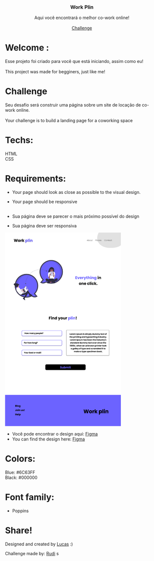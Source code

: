 <br />
<p align="center">
  <h3 align="center">Work Plin</h3>

  <p align="center">
    Aqui você encontrará o melhor co-work online!
       <br />
    <br />
    <a href="https://github.com/lubomfim/work-plin">Challenge</a>
  </p>
</p>

# Welcome :

Esse projeto foi criado para você que está iniciando, assim como eu! <br><br>
This project was made for begginers, just like me!

# Challenge

Seu desafio será construir uma página sobre um site de locação de co-work online. <br><br>
Your challenge is to build a landing page for a coworking space

# Techs:

HTML<br>
CSS

# Requirements:

- Your page should look as close as possible to the visual design.<br>
- Your page should be responsive<br>
  <br>

- Sua página deve se parecer o mais próximo possível do design<br>
- Sua página deve ser responsiva<br>

<img src="assets/design/desktop.png" width="380">

- Você pode encontrar o design aqui: <a href="https://www.figma.com/file/m95CWMbgT372P5ytrlSluF/Work-Plin?node-id=0%3A1">Figma</a>
- You can find the design here: <a href="https://www.figma.com/file/m95CWMbgT372P5ytrlSluF/Work-Plin?node-id=0%3A1">Figma</a>

# Colors:

Blue: #6C63FF<br>
Black: #000000

# Font family:

- Poppins

# Share!

Designed and created by <a href="https://github.com/lubomfim">Lucas</a> :)

  
  Challenge made by: <a href="https://www.linkedin.com/in/rudi-junior/">Rudi</a>
s